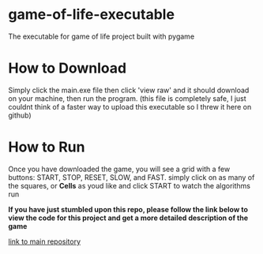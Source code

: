 # game-of-life-executable
The executable for game of life project built with pygame 

# How to Download
Simply click the main.exe file then click 'view raw' and it should download on your machine, then run the program. (this file is completely safe, I just couldnt think of a faster way to upload this executable so I threw it here on github)

# How to Run
Once you have downloaded the game, you will see a grid with a few buttons: START, STOP, RESET, SLOW, and FAST. simply click on as many of the squares, or **Cells** as youd like and click START to watch the algorithms run

**If you have just stumbled upon this repo, please follow the link below to view the code for this project and get a more detailed description of the game**

[link to main repository](https://github.com/Cody-Hayes97/game-of-life)
